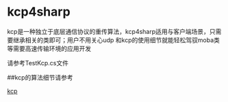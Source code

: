 # kcp4sharp

kcp是一种独立于底层通信协议的重传算法，kcp4sharp适用与客户端场景，只需要继承相关的类即可；用户不用关心udp
和kcp的使用细节就能轻松驾驭moba类等需要高速传输环境的应用开发

请参考TestKcp.cs文件

##kcp的算法细节请参考

[kcp](https://github.com/skywind3000/kcp)
